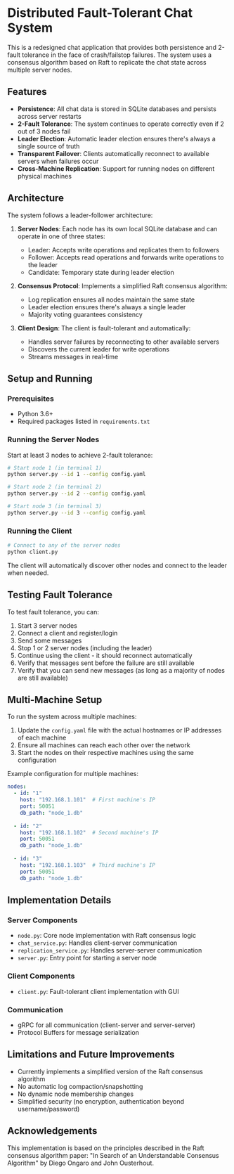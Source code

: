 # Distributed Fault-Tolerant Chat System

This is a redesigned chat application that provides both persistence and 2-fault tolerance in the face of crash/failstop failures. The system uses a consensus algorithm based on Raft to replicate the chat state across multiple server nodes.

## Features

- **Persistence**: All chat data is stored in SQLite databases and persists across server restarts
- **2-Fault Tolerance**: The system continues to operate correctly even if 2 out of 3 nodes fail
- **Leader Election**: Automatic leader election ensures there's always a single source of truth
- **Transparent Failover**: Clients automatically reconnect to available servers when failures occur
- **Cross-Machine Replication**: Support for running nodes on different physical machines

## Architecture

The system follows a leader-follower architecture:

1. **Server Nodes**: Each node has its own local SQLite database and can operate in one of three states:
   - Leader: Accepts write operations and replicates them to followers
   - Follower: Accepts read operations and forwards write operations to the leader
   - Candidate: Temporary state during leader election

2. **Consensus Protocol**: Implements a simplified Raft consensus algorithm:
   - Log replication ensures all nodes maintain the same state
   - Leader election ensures there's always a single leader
   - Majority voting guarantees consistency

3. **Client Design**: The client is fault-tolerant and automatically:
   - Handles server failures by reconnecting to other available servers
   - Discovers the current leader for write operations
   - Streams messages in real-time

## Setup and Running

### Prerequisites

- Python 3.6+
- Required packages listed in `requirements.txt`

### Running the Server Nodes

Start at least 3 nodes to achieve 2-fault tolerance:

```bash
# Start node 1 (in terminal 1)
python server.py --id 1 --config config.yaml

# Start node 2 (in terminal 2)
python server.py --id 2 --config config.yaml

# Start node 3 (in terminal 3)
python server.py --id 3 --config config.yaml
```

### Running the Client

```bash
# Connect to any of the server nodes
python client.py
```

The client will automatically discover other nodes and connect to the leader when needed.

## Testing Fault Tolerance

To test fault tolerance, you can:

1. Start 3 server nodes
2. Connect a client and register/login
3. Send some messages
4. Stop 1 or 2 server nodes (including the leader)
5. Continue using the client - it should reconnect automatically
6. Verify that messages sent before the failure are still available
7. Verify that you can send new messages (as long as a majority of nodes are still available)

## Multi-Machine Setup

To run the system across multiple machines:

1. Update the `config.yaml` file with the actual hostnames or IP addresses of each machine
2. Ensure all machines can reach each other over the network
3. Start the nodes on their respective machines using the same configuration

Example configuration for multiple machines:

```yaml
nodes:
  - id: "1"
    host: "192.168.1.101"  # First machine's IP
    port: 50051
    db_path: "node_1.db"
  
  - id: "2"
    host: "192.168.1.102"  # Second machine's IP
    port: 50051
    db_path: "node_1.db"
  
  - id: "3"
    host: "192.168.1.103"  # Third machine's IP
    port: 50051
    db_path: "node_1.db"
```

## Implementation Details

### Server Components

- `node.py`: Core node implementation with Raft consensus logic
- `chat_service.py`: Handles client-server communication
- `replication_service.py`: Handles server-server communication
- `server.py`: Entry point for starting a server node

### Client Components

- `client.py`: Fault-tolerant client implementation with GUI

### Communication

- gRPC for all communication (client-server and server-server)
- Protocol Buffers for message serialization

## Limitations and Future Improvements

- Currently implements a simplified version of the Raft consensus algorithm
- No automatic log compaction/snapshotting
- No dynamic node membership changes
- Simplified security (no encryption, authentication beyond username/password)

## Acknowledgements

This implementation is based on the principles described in the Raft consensus algorithm paper:
"In Search of an Understandable Consensus Algorithm" by Diego Ongaro and John Ousterhout.
